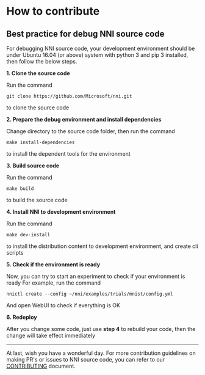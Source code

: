 **How to contribute**
===
## Best practice for debug NNI source code

For debugging NNI source code, your development environment should be under Ubuntu 16.04 (or above) system with python 3 and pip 3 installed, then follow the below steps.

**1. Clone the source code**

Run the command
```
git clone https://github.com/Microsoft/nni.git
```
to clone the source code

**2. Prepare the debug environment and install dependencies**

Change directory to the source code folder, then run the command
```
make install-dependencies
```
to install the dependent tools for the environment

**3. Build source code**

Run the command
```
make build
```
to build the source code

**4. Install NNI to development environment**

Run the command
```
make dev-install
```
to install the distribution content to development environment, and create cli scripts

**5. Check if the environment is ready**

Now, you can try to start an experiment to check if your environment is ready
For example, run the command
```
nnictl create --config ~/nni/examples/trials/mnist/config.yml
```
And open WebUI to check if everything is OK

**6. Redeploy**

After you change some code, just use **step 4** to rebuild your code, then the change will take effect immediately

---
At last, wish you have a wonderful day.
For more contribution guidelines on making PR's or issues to NNI source code, you can refer to our [CONTRIBUTING](./docs/CONTRIBUTING.md) document. 